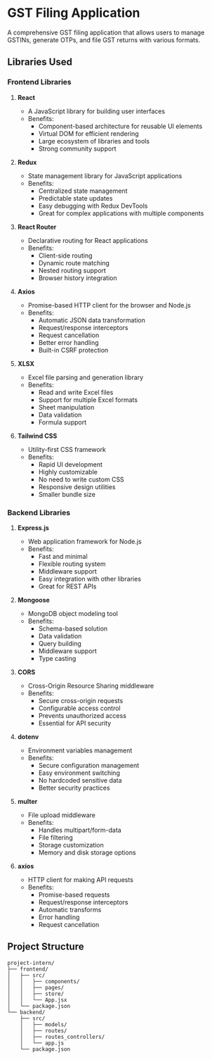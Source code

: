 # GST Filing Application

A comprehensive GST filing application that allows users to manage GSTINs, generate OTPs, and file GST returns with various formats.

## Libraries Used

### Frontend Libraries

1. **React**
   - A JavaScript library for building user interfaces
   - Benefits:
     - Component-based architecture for reusable UI elements
     - Virtual DOM for efficient rendering
     - Large ecosystem of libraries and tools
     - Strong community support

2. **Redux**
   - State management library for JavaScript applications
   - Benefits:
     - Centralized state management
     - Predictable state updates
     - Easy debugging with Redux DevTools
     - Great for complex applications with multiple components

3. **React Router**
   - Declarative routing for React applications
   - Benefits:
     - Client-side routing
     - Dynamic route matching
     - Nested routing support
     - Browser history integration

4. **Axios**
   - Promise-based HTTP client for the browser and Node.js
   - Benefits:
     - Automatic JSON data transformation
     - Request/response interceptors
     - Request cancellation
     - Better error handling
     - Built-in CSRF protection

5. **XLSX**
   - Excel file parsing and generation library
   - Benefits:
     - Read and write Excel files
     - Support for multiple Excel formats
     - Sheet manipulation
     - Data validation
     - Formula support

6. **Tailwind CSS**
   - Utility-first CSS framework
   - Benefits:
     - Rapid UI development
     - Highly customizable
     - No need to write custom CSS
     - Responsive design utilities
     - Smaller bundle size

### Backend Libraries

1. **Express.js**
   - Web application framework for Node.js
   - Benefits:
     - Fast and minimal
     - Flexible routing system
     - Middleware support
     - Easy integration with other libraries
     - Great for REST APIs

2. **Mongoose**
   - MongoDB object modeling tool
   - Benefits:
     - Schema-based solution
     - Data validation
     - Query building
     - Middleware support
     - Type casting

3. **CORS**
   - Cross-Origin Resource Sharing middleware
   - Benefits:
     - Secure cross-origin requests
     - Configurable access control
     - Prevents unauthorized access
     - Essential for API security

4. **dotenv**
   - Environment variables management
   - Benefits:
     - Secure configuration management
     - Easy environment switching
     - No hardcoded sensitive data
     - Better security practices

5. **multer**
   - File upload middleware
   - Benefits:
     - Handles multipart/form-data
     - File filtering
     - Storage customization
     - Memory and disk storage options

6. **axios**
   - HTTP client for making API requests
   - Benefits:
     - Promise-based requests
     - Request/response interceptors
     - Automatic transforms
     - Error handling
     - Request cancellation

## Project Structure

```
project-intern/
├── frontend/
│   ├── src/
│   │   ├── components/
│   │   ├── pages/
│   │   ├── store/
│   │   └── App.jsx
│   └── package.json
└── backend/
    ├── src/
    │   ├── models/
    │   ├── routes/
    │   ├── routes_controllers/
    │   └── app.js
    └── package.json
```


